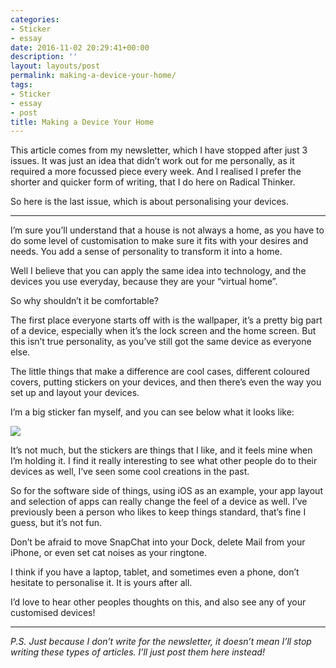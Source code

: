 ```yaml
---
categories:
- Sticker
- essay
date: 2016-11-02 20:29:41+00:00
description: ''
layout: layouts/post
permalink: making-a-device-your-home/
tags:
- Sticker
- essay
- post
title: Making a Device Your Home
---
```


<div class="kg-card-markdown">
<p>This article comes from my newsletter, which I have stopped after just 3 issues. It was just an idea that didn&#8217;t work out for me personally, as it required a more focussed piece every week. And I realised I prefer the shorter and quicker form of writing, that I do here on Radical Thinker.</p>
<p>So here is the last issue, which is about personalising your devices.</p>
<hr />
<p>I&#8217;m sure you&#8217;ll understand that a house is not always a home, as you have to do some level of customisation to make sure it fits with your desires and needs. You add a sense of personality to transform it into a home.</p>
<p>Well I believe that you can apply the same idea into technology, and the devices you use everyday, because they are your &#8220;virtual home&#8221;.</p>
<p>So why shouldn&#8217;t it be comfortable?</p>
<p>The first place everyone starts off with is the wallpaper, it&#8217;s a pretty big part of a device, especially when it&#8217;s the lock screen and the home screen. But this isn&#8217;t true personality, as you&#8217;ve still got the same device as everyone else.</p>
<p>The little things that make a difference are cool cases, different coloured covers, putting stickers on your devices, and then there’s even the way you set up and layout your devices.</p>
<p>I’m a big sticker fan myself, and you can see below what it looks like:</p>
<p><img class="alignnone size-full wp-image-611" src="https://cdn.chrishannah.me/images/2016/11/6dad104a-c0be-4025-a4c1-f3818139d9c3.jpeg" /></p>
<p>It’s not much, but the stickers are things that I like, and it feels mine when I’m holding it. I find it really interesting to see what other people do to their devices as well, I’ve seen some cool creations in the past.</p>
<p>So for the software side of things, using iOS as an example, your app layout and selection of apps can really change the feel of a device as well. I’ve previously been a person who likes to keep things standard, that’s fine I guess, but it’s not fun.</p>
<p>Don’t be afraid to move SnapChat into your Dock, delete Mail from your iPhone, or even set cat noises as your ringtone.</p>
<p>I think if you have a laptop, tablet, and sometimes even a phone, don’t hesitate to personalise it. It is yours after all.</p>
<p>I’d love to hear other peoples thoughts on this, and also see any of your customised devices!</p>
<hr />
<p><em>P.S. Just because I don&#8217;t write for the newsletter, it doesn&#8217;t mean I&#8217;ll stop writing these types of articles. I&#8217;ll just post them here instead!</em></p>
</div>